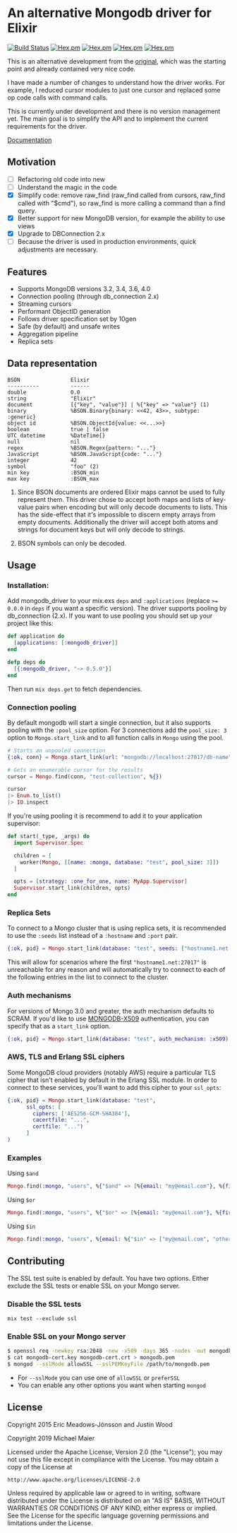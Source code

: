 # An alternative Mongodb driver for Elixir
[![Build Status](https://travis-ci.org/zookzook/elixir-mongodb-driver.svg?branch=master)](https://travis-ci.org/zookzook/elixir-mongodb-driver)
[![Hex.pm](https://img.shields.io/hexpm/v/mongodb_driver.svg)]()
[![Hex.pm](https://img.shields.io/hexpm/dt/mongodb_driver.svg)]()
[![Hex.pm](https://img.shields.io/hexpm/dw/mongodb_driver.svg)]()
[![Hex.pm](https://img.shields.io/hexpm/dd/mongodb_driver.svg)]()

This is an alternative development from the [original](https://github.com/ankhers/mongodb), which was the starting point
and already contained very nice code.

I have made a number of changes to understand how the driver works. For example, I reduced cursor modules to just one cursor and
replaced some op code calls with command calls.

This is currently under development and there is no version management yet. The main goal is to simplify the API and
to implement the current requirements for the driver.

[Documentation](https://hexdocs.pm/mongodb_driver/readme.html)

## Motivation

  * [ ] Refactoring old code into new
  * [ ] Understand the magic in the code
  * [x] Simplify code: remove raw_find (raw_find called from cursors, raw_find called with "$cmd"), so raw_find is more calling a command than a find query.
  * [x] Better support for new MongoDB version, for example the ability to use views
  * [x] Upgrade to DBConnection 2.x
  * [ ] Because the driver is used in production environments, quick adjustments are necessary.

## Features

  * Supports MongoDB versions 3.2, 3.4, 3.6, 4.0
  * Connection pooling (through db_connection 2.x)
  * Streaming cursors
  * Performant ObjectID generation
  * Follows driver specification set by 10gen
  * Safe (by default) and unsafe writes
  * Aggregation pipeline
  * Replica sets


## Data representation

    BSON                Elixir
    ----------          ------
    double              0.0
    string              "Elixir"
    document            [{"key", "value"}] | %{"key" => "value"} (1)
    binary              %BSON.Binary{binary: <<42, 43>>, subtype: :generic}
    object id           %BSON.ObjectId{value: <<...>>}
    boolean             true | false
    UTC datetime        %DateTime{}
    null                nil
    regex               %BSON.Regex{pattern: "..."}
    JavaScript          %BSON.JavaScript{code: "..."}
    integer             42
    symbol              "foo" (2)
    min key             :BSON_min
    max key             :BSON_max

1) Since BSON documents are ordered Elixir maps cannot be used to fully represent them. This driver chose to accept both maps and lists of key-value pairs when encoding but will only decode documents to lists. This has the side-effect that it's impossible to discern empty arrays from empty documents. Additionally the driver will accept both atoms and strings for document keys but will only decode to strings.

2) BSON symbols can only be decoded.

## Usage

### Installation:

Add mongodb_driver to your mix.exs `deps` and `:applications` (replace `>= 0.0.0` in `deps` if you want a specific version). 
The driver supports pooling by db_connection (2.x). If you want to use pooling you should set up your project like this:

```elixir
def application do
  [applications: [:mongodb_driver]]
end

defp deps do
  [{:mongodb_driver, "~> 0.5.0"}]
end
```

Then run `mix deps.get` to fetch dependencies.

### Connection pooling

By default mongodb will start a single connection, but it also supports pooling with the `:pool_size` option. 
For 3 connections add the `pool_size: 3` option to `Mongo.start_link` and to all function calls in `Mongo` using the pool.

```elixir
# Starts an unpooled connection
{:ok, conn} = Mongo.start_link(url: "mongodb://localhost:27017/db-name")

# Gets an enumerable cursor for the results
cursor = Mongo.find(conn, "test-collection", %{})

cursor
|> Enum.to_list()
|> IO.inspect
```

If you're using pooling it is recommend to add it to your application supervisor:

```elixir
def start(_type, _args) do
  import Supervisor.Spec

  children = [
    worker(Mongo, [[name: :mongo, database: "test", pool_size: 3]])
  ]

  opts = [strategy: :one_for_one, name: MyApp.Supervisor]
  Supervisor.start_link(children, opts)
end
```

### Replica Sets

To connect to a Mongo cluster that is using replica sets, it is recommended to use the `:seeds` list instead of a `:hostname` and `:port` pair.

```elixir
{:ok, pid} = Mongo.start_link(database: "test", seeds: ["hostname1.net:27017", "hostname2.net:27017"])
```

This will allow for scenarios where the first `"hostname1.net:27017"` is unreachable for any reason and will automatically try to connect to each of the following entries in the list to connect to the cluster.

### Auth mechanisms

For versions of Mongo 3.0 and greater, the auth mechanism defaults to SCRAM. If you'd like to use [MONGODB-X509](https://docs.mongodb.com/manual/tutorial/configure-x509-client-authentication/#authenticate-with-a-x-509-certificate) 
authentication, you can specify that as a `start_link` option.

```elixir
{:ok, pid} = Mongo.start_link(database: "test", auth_mechanism: :x509)
```

### AWS, TLS and Erlang SSL ciphers

Some MongoDB cloud providers (notably AWS) require a particular TLS cipher that isn't enabled by default in the Erlang SSL module. In order to connect to these services,
you'll want to add this cipher to your `ssl_opts`: 

```elixir
{:ok, pid} = Mongo.start_link(database: "test", 
      ssl_opts: [
        ciphers: ['AES256-GCM-SHA384'],
        cacertfile: "...",
        certfile: "...")
      ]
)
```

### Examples

Using `$and`

```elixir
Mongo.find(:mongo, "users", %{"$and" => [%{email: "my@email.com"}, %{first_name: "first_name"}]})
```

Using `$or`

```elixir
Mongo.find(:mongo, "users", %{"$or" => [%{email: "my@email.com"}, %{first_name: "first_name"}]})
```

Using `$in`

```elixir
Mongo.find(:mongo, "users", %{email: %{"$in" => ["my@email.com", "other@email.com"]}})
```

## Contributing

The SSL test suite is enabled by default. You have two options. Either exclude
the SSL tests or enable SSL on your Mongo server.

### Disable the SSL tests

`mix test --exclude ssl`

### Enable SSL on your Mongo server

```bash
$ openssl req -newkey rsa:2048 -new -x509 -days 365 -nodes -out mongodb-cert.crt -keyout mongodb-cert.key
$ cat mongodb-cert.key mongodb-cert.crt > mongodb.pem
$ mongod --sslMode allowSSL --sslPEMKeyFile /path/to/mongodb.pem
```

* For `--sslMode` you can use one of `allowSSL` or `preferSSL`
* You can enable any other options you want when starting `mongod`

## License

Copyright 2015 Eric Meadows-Jönsson and Justin Wood

Copyright 2019 Michael Maier


Licensed under the Apache License, Version 2.0 (the "License");
you may not use this file except in compliance with the License.
You may obtain a copy of the License at

    http://www.apache.org/licenses/LICENSE-2.0

Unless required by applicable law or agreed to in writing, software
distributed under the License is distributed on an "AS IS" BASIS,
WITHOUT WARRANTIES OR CONDITIONS OF ANY KIND, either express or implied.
See the License for the specific language governing permissions and
limitations under the License.
